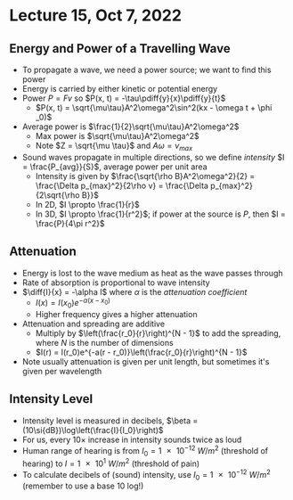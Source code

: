 # Lecture 15, Oct 7, 2022

## Energy and Power of a Travelling Wave

* To propagate a wave, we need a power source; we want to find this power
* Energy is carried by either kinetic or potential energy
* Power $P = Fv$ so $P(x, t) = -\tau\pdiff{y}{x}\pdiff{y}{t}$
	* $P(x, t) = \sqrt{\mu\tau}A^2\omega^2\sin^2(kx - \omega t + \phi _0)$
* Average power is $\frac{1}{2}\sqrt{\mu\tau}A^2\omega^2$
	* Max power is $\sqrt{\mu\tau}A^2\omega^2$
	* Note $Z = \sqrt{\mu \tau}$ and $A\omega = v_{max}$
* Sound waves propagate in multiple directions, so we define *intensity* $I = \frac{P_{avg}}{S}$, average power per unit area
	* Intensity is given by $\frac{\sqrt{\rho B}A^2\omega^2}{2} = \frac{\Delta p_{max}^2}{2\rho v} = \frac{\Delta p_{max}^2}{2\sqrt{\rho B}}$
	* In 2D, $I \propto \frac{1}{r}$
	* In 3D, $I \propto \frac{1}{r^2}$; if power at the source is $P$, then $I = \frac{P}{4\pi r^2}$

## Attenuation

* Energy is lost to the wave medium as heat as the wave passes through
* Rate of absorption is proportional to wave intensity
* $\diff{I}{x} = -\alpha I$ where $\alpha$ is the *attenuation coefficient*
	* $I(x) = I(x_0)e^{-\alpha(x - x_0)}$
	* Higher frequency gives a higher attenuation
* Attenuation and spreading are additive
	* Multiply by $\left(\frac{r_0}{r}\right)^{N - 1}$ to add the spreading, where $N$ is the number of dimensions
	* $I(r) = I(r_0)e^{-a(r - r_0)}\left(\frac{r_0}{r}\right)^{N - 1}$
* Note usually attenuation is given per unit length, but sometimes it's given per wavelength

## Intensity Level

* Intensity level is measured in decibels, $\beta = (10\si{dB})\log\left(\frac{I}{I_0}\right)$
* For us, every $10\times$ increase in intensity sounds twice as loud
* Human range of hearing is from $I_0 = \SI{1e-12}{W/m^2}$ (threshold of hearing) to $I = \SI{1e1}{W/m^2}$ (threshold of pain)
* To calculate decibels of (sound) intensity, use $I_0 = \SI{1e-12}{W/m^2}$ (remember to use a base 10 log!)


